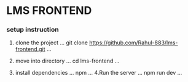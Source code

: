 # LMS FRONTEND

### setup  instruction

1.  clone the project
...
git clone https://github.com/Rahul-883/lms-frontend.git
...
2. move into directory
...
cd lms-frontend
...

3. install dependencies
...
npm
...
4.Run the server
...
npm run dev
...